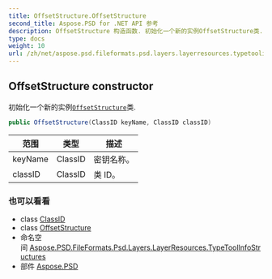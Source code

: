 ```yaml
---
title: OffsetStructure.OffsetStructure
second_title: Aspose.PSD for .NET API 参考
description: OffsetStructure 构造函数. 初始化一个新的实例OffsetStructure类.
type: docs
weight: 10
url: /zh/net/aspose.psd.fileformats.psd.layers.layerresources.typetoolinfostructures/offsetstructure/offsetstructure/
---
```

## OffsetStructure constructor

初始化一个新的实例[`OffsetStructure`](../)类.

```csharp
public OffsetStructure(ClassID keyName, ClassID classID)
```

| 范围 | 类型 | 描述 |
| --- | --- | --- |
| keyName | ClassID | 密钥名称。 |
| classID | ClassID | 类 ID。 |

### 也可以看看

* class [ClassID](../../../aspose.psd.fileformats.psd.layers.layerresources/classid/)
* class [OffsetStructure](../)
* 命名空间 [Aspose.PSD.FileFormats.Psd.Layers.LayerResources.TypeToolInfoStructures](../../offsetstructure/)
* 部件 [Aspose.PSD](../../../)



